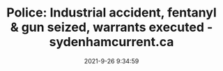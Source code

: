 ---
"title": "Police: Industrial accident, fentanyl & gun seized, warrants executed - sydenhamcurrent.ca"
"date": "2021-9-26 9:34:59"
"feed_name": "GOOGLENEWSINDUSTRIAL"
"feed_website": "https://news.google.com/search?q=industrial%2Bincident&hl=en-US&gl=US&ceid=US:en"
"feed_rss": "https://news.google.com/rss/search?q=industrial%2Bincident&hl=en-US&gl=US&ceid=US:en"
"link": "https://sydenhamcurrent.ca/2021/09/26/police-industrial-accident-fentanyl-gun-seized-warrants-executed/"
"source": "{'href': 'https://sydenhamcurrent.ca', 'title': 'sydenhamcurrent.ca'}"
"file": "_posts/2021-1-1-d1a8e1be013daf66850bf32c7a5cadc1b3f86f9d.md"
"accident": "1"
"drilling": "0"
"dead": "0"
"injured": "0"
"arrested": "0"
"where": "unknown site"
"place": "unknown place"
---